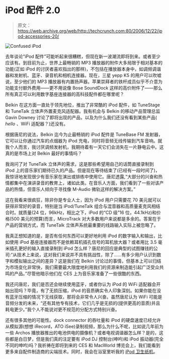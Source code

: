 # iPod 配件 2.0

> 原文：<https://web.archive.org/web/http://techcrunch.com:80/2006/12/22/ipod-accessories-20/>

![Confused iPod](img/84568423dd7d3e63248021396f47aad8.png)

去年谈论“iPod 配件”可能听起来很糟糕，但现在新一波潮流即将到来。或者至少应该有。到目前为止，世界上最畅销的 MP3 播放器的附件大多局限于相对基本的功能(正如 iPod 的讨厌者喜欢指出的那样)，不包括在播放器本身中，如调频调谐器和发射机、蓝牙、录音机和相机连接器。现在，三星 yepp K5 的用户可以吹嘘说，至少他们的 MP3 播放器有内置扬声器。苹果崇拜者的铁杆成员似乎不介意为功能支付额外费用——更不用说像 Bose SoundDock 这样的高价附件了——那么所有真正可以利用数字基座连接器的高科技配件都在哪里呢？

Belkin 在这方面一直处于领先地位，推出了非常酷的 iPod 配件，如 TuneStage 和 TuneTalk 立体声外置麦克风适配器。我有机会与 Belkin 的移动产品管理总监 Gavin Downey 讨论了即将出现的产品，以及为什么我们还没有看到某些产品( *hello* 、WiFi 适配器？)还没有。

根据唐尼的说法，Belkin 迄今为止最畅销的 iPod 配件是 TuneBase FM 发射器，它可以让你通过汽车的点烟器为 iPod 充电，同时将音频无线传输到汽车音响。就我个人而言，我讨厌调频发射机，我期待着有一天它们会消失在一片静电云中。这真的是市场上对 Belkin 最好的事情吗？

我询问了对 TuneTalk 立体声的需求，这是那些希望用自己的话筒直接录制到 iPod 上的音乐家们期待已久的产品。但是现在等待结束了(已经有一段时间了)，我惊讶地发现很少有音乐家在演出或排练中使用它。唐尼透露,“大部分的兴奋和热情都集中在演讲录音的教育上，诸如此类。在音乐人方面，我们看到了一些对该产品的热情，但音乐人倾向于寻找像 M-Audio 微轨这样的解决方案。”

这在我看来很疯狂，除非你是专业人士，因为 iPod 用户只需要花 70 美元就可以获得非常好的录音，特别是当 iPod/TuneTalk 组合与混音器和高质量麦克风相结合时。就质量(24 位，96kHz，相比之下，iPod 的“CD 级”16 位，44.1kHz)和价格(500 美元的预算)而言，MicroTrack 对大多数用户来说都是多余的。答案在于产品的营销方式，而 TuneTalk 立体声系统最重要的线路输入实际上被忽略了。

我真正想知道的是，是否有任何东西可以更好地利用 iPod 的数字输入和输出，比如使用 iPod 基座连接器而不是依赖耳机插孔信号的耳机放大器？或者用比 3.5 毫米插孔更好的输入直接录制到 iPod 怎么样？唐尼的回应是典型的试图赚钱的公司:“从技术上来说，这对我们来说并不具有挑战性，除了……有多少用户认识到数字和模拟输出之间的差异？这是我们在 Belkin 讨论过的事情，但基本上可以归结为市场变化非常快，我们需要最大限度地利用我们的资源来制造能引起广泛受众共鸣的产品。”尽管他暗示他们在 CES 上为音乐家准备了一些很酷的东西。

我还问唐尼，我们是否还会继续使用蓝牙，或者你认为 iPod 的 WiFi 适配器会开始出现吗？毕竟，有了无损压缩，iPod 的音质确实令人印象深刻。如果你能在没有蓝牙压缩的情况下无线获取，那将会非常令人兴奋。虽然唐尼认为 WiFi 可能是音频分发的未来，“还有其他专有技术，它们几乎是无损的(提供更高的音质)并且耗电更少。”我个人不能说对更不规范的分配方式特别兴奋。

还有很多其他的可能性。dock connector 的吞吐量和 iPod 的硬盘速度已经允许从模拟源(想想 iRecord，ATO iSee)录制视频，那么为什么不呢，比如说几年前为一些 Archos 播放器推出的电池供电的摄像机？或者电视调谐器怎么样？是的，这些都是白日梦，但是我们真的注定要有 iPod DJ 控制台(呻吟)和 iPod 振动器(完全不同的呻吟)吗？我祈祷在即将到来的 CES 和 MacWorld 博览会上，我们能看到更多来自配件制造商的尖端技术。同时，我会在浴室里听我的 [iPod 卫生纸机](https://web.archive.org/web/20201130080112/http://www.gizmodo.com/gadgets/toilet%20paper/)。